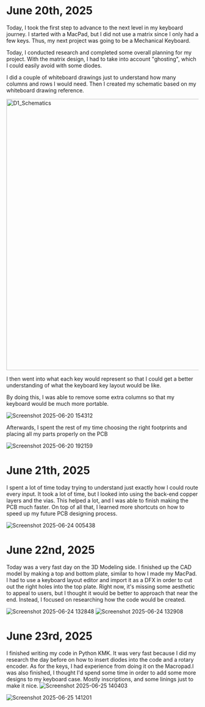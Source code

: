 # June 20th, 2025
Today, I took the first step to advance to the next level in my keyboard journey. I started with a MacPad, but I did not use a matrix since I only had a few keys. Thus, my next project was going to be a Mechanical Keyboard.

Today, I conducted research and completed some overall planning for my project. With the matrix design, I had to take into account "ghosting", which I could easily avoid with some diodes. 

I did a couple of whiteboard drawings just to understand how many columns and rows I would need. Then I created my schematic based on my whiteboard drawing reference. 

<img width="709" alt="D1_Schematics" src="https://github.com/user-attachments/assets/753b6ddc-71cd-40f3-bc8c-fdfaba43a062" />

I then went into what each key would represent so that I could get a better understanding of what the keyboard key layout would be like.

By doing this, I was able to remove some extra columns so that my keyboard would be much more portable.

![Screenshot 2025-06-20 154312](https://github.com/user-attachments/assets/4d5bfdb6-1e10-486a-80fa-9d4704626020)


Afterwards, I spent the rest of my time choosing the right footprints and placing all my parts properly on the PCB


![Screenshot 2025-06-20 192159](https://github.com/user-attachments/assets/2b8595ca-d0da-415c-9701-bff9e6d7eb78)


# June 21th, 2025
I spent a lot of time today trying to understand just exactly how I could route every input. It took a lot of time, but I looked into using the back-end copper layers and the vias. This helped a lot, and I was able to finish making the PCB much faster. On top of all that, I learned more shortcuts on how to speed up my future PCB designing process.

![Screenshot 2025-06-24 005438](https://github.com/user-attachments/assets/3ded05ee-60ca-4a6b-9f2e-0eeefa13afa1)


# June 22nd, 2025
Today was a very fast day on the 3D Modeling side. I finished up the CAD model by making a top and bottom plate, similar to how I made my MacPad. I had to use a keyboard layout editor and import it as a DFX in order to cut out the right holes into the top plate. Right now, it's missing some aesthetic to appeal to users, but I thought it would be better to approach that near the end. Instead, I focused on researching how the code would be created.

![Screenshot 2025-06-24 132848](https://github.com/user-attachments/assets/530ba73e-e083-4c96-be5e-964affe50b20)
![Screenshot 2025-06-24 132908](https://github.com/user-attachments/assets/feaa8121-55bc-4ec2-b769-3ab3c2f4ea51)


# June 23rd, 2025
I finished writing my code in Python KMK. It was very fast because I did my research the day before on how to insert diodes into the code and a rotary encoder. As for the keys, I had experience from doing it on the Macropad.I was also  finished, I thought I'd spend some time in order to add some more designs to my keyboard case. Mostly inscriptions, and some linings just to make it nice.
![Screenshot 2025-06-25 140403](https://github.com/user-attachments/assets/7a3564c9-32cb-4950-8cda-f16ca27bc3fd)

![Screenshot 2025-06-25 141201](https://github.com/user-attachments/assets/6ef3f3dc-db00-47ed-b0a4-fb0b11b23701)

